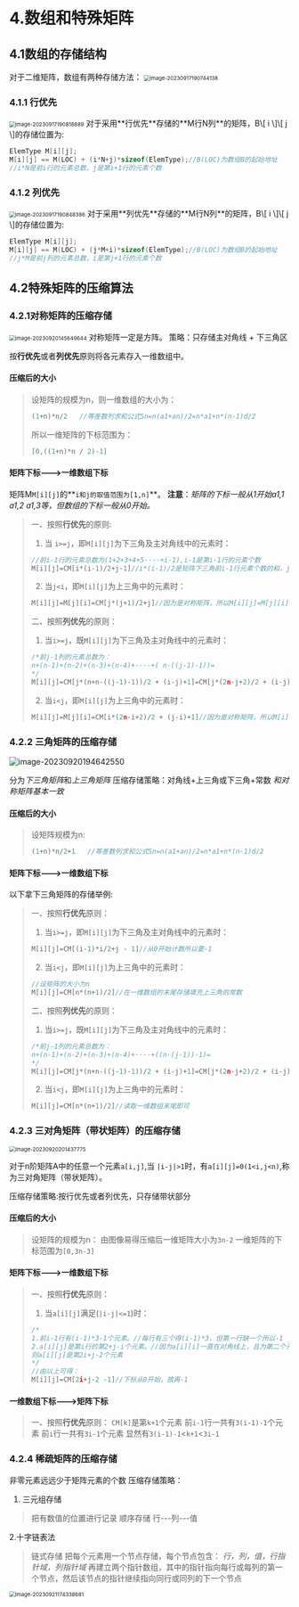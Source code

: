 # 4.数组和特殊矩阵
## 4.1数组的存储结构
对于二维矩阵，数组有两种存储方法：
<img src="(临时)对称矩阵的压缩算法.assets/image-20230917190744138.png" alt="image-20230917190744138" style="zoom: 67%;" />

### 4.1.1 行优先
<img src="(临时)对称矩阵的压缩算法.assets/image-20230917190818889.png" alt="image-20230917190818889" style="zoom: 67%;" />
对于采用**行优先**存储的**M行N列**的矩阵，B\[ i \]\[ j \]的存储位置为:

```c
ElemType M[i][j];
M[i][j] == M(LOC) + (i*N+j)*sizeof(ElemType);//B(LOC)为数组B的起始地址
//i*N是前i行的元素总数，j是第i+1行的元素个数
```

### 4.1.2 列优先
<img src="(临时)对称矩阵的压缩算法.assets/image-20230917190848386.png" alt="image-20230917190848386" style="zoom:67%;" />
对于采用**列优先**存储的**M行N列**的矩阵，B\[ i \]\[ j \]的存储位置为:

```c
ElemType M[i][j];
M[i][j] == M(LOC) + (j*M+i)*sizeof(ElemType);//B(LOC)为数组B的起始地址
//j*M是前j列的元素总数，i是第j+1行的元素个数
```

## 4.2特殊矩阵的压缩算法
### 4.2.1对称矩阵的压缩存储
<img src="(临时)对称矩阵的压缩算法.assets/image-20230920145649644.png" alt="image-20230920145649644" style="zoom:67%;" />
对称矩阵一定是方阵。
策略：只存储主对角线 + 下三角区

按**行优先**或者**列优先**原则将各元素存入一维数组中。

#### 压缩后的大小
>设矩阵的规模为n，则一维数组的大小为：
>```c
>(1+n)*n/2   //等差数列求和公式Sn=n(a1+an)/2=n*a1+n*(n-1)d/2
>```
>所以一维矩阵的下标范围为：
>```c
>[0,((1+n)*n / 2)-1]
>```

#### 矩阵下标--->一维数组下标

矩阵M`M[i][j]`的**`i和j的取值范围为[1,n]`**。
**注意**：*矩阵的下标一般从1开始a1,1 a1,2 a1,3等，但数组的下标一般从0开始。*

>一、按照**行优先**的原则:
>
>1. 当 `i>=j`，即`M[i][j]`为下三角及主对角线中的元素时：
>```c
>//前i-1行的元素总数为(1+2+3+4+5····+i-1),i-1是第i-1行的元素个数
>M[i][j]=CM[i*(i-1)/2+j-1]//i*(i-1)/2是矩阵下三角前i-1行元素个数的和，j是第i行元素个数，从0开始计数所有要-1
>```
>
>2. 当`j<i`，即`M[i][j]`为上三角中的元素时：
>```c
>M[i][j]=M[j][i]=CM[j*(j+1)/2+j]//因为是对称矩阵，所以M[i][j]=M[j][i],而M[j][i](j>i)是下三角,可以用套用i>=j时的公式,上底加下底乘高除二
>```
>
>二、按照**列优先**的原则：
>1. 当`i>=j`，既`M[i][j]`为下三角及主对角线中的元素时：
>```c
>/*前j-1列的元素总数为：
>n+(n-1)+(n-2)+(n-3)+(n-4)+····+( n-((j-1)-1))= 
>*/
>M[i][j]=CM[j*(n+n-((j-1)-1))/2 + (i-j)+1]=CM[j*(2n-j+2)/2 + (i-j)+1]//j(2n-j+2))/2是前j-1列元素的和，(i-j)是在第j列中目标元素前的元素个数，然后+1就是目标元素
>```
>2. 当`i<j`，即`M[i][j]`为上三角中的元素时：
>```c
>M[i][j]=M[j][i]=CM[i*(2n-i+2)/2 + (j-i)+1]//因为是对称矩阵，所以M[i][j]=M[j][i],而M[j][i](j>i)是下三角,可以用套用i>=j时的公式求得
>```
>

### 4.2.2 三角矩阵的压缩存储

![image-20230920194642550]((临时)对称矩阵的压缩算法.assets/image-20230920194642550.png)

分为*下三角矩阵*和*上三角矩阵*
压缩存储策略：对角线+上三角或下三角+常数
*和对称矩阵基本一致*
#### 压缩后的大小
>设矩阵规模为n:
>```c
>(1+n)*n/2+1   //等差数列求和公式Sn=n(a1+an)/2=n*a1+n*(n-1)d/2
>```

#### 矩阵下标--->一维数组下标
以下拿下三角矩阵的存储举例:
>一、按照**行优先**原则：
>1. 当`i>=j`，即`M[i][j]`为下三角及主对角线中的元素时：
>```c
>M[i][j]=CM[(i-1)*i/2+j - 1]//从0开始计数所以要-1
>```
>2. 当`i<j`，即`M[i][j]`为上三角中的元素时：
>```c
>//设矩阵的大小为n
>M[i][j]=CM[n*(n+1)/2]//在一维数组的末尾存储填充上三角的常数
>```
>二、按照**列优先**的原则：
>1. 当`i>=j`，既`M[i][j]`为下三角及主对角线中的元素时：
>```c
>/*前j-1列的元素总数为：
>n+(n-1)+(n-2)+(n-3)+(n-4)+····+((n-(j-1))-1)= 
>*/
>M[i][j]=CM[j*(n+n-((j-1)-1))/2 + (i-j)+1]=CM[j*(2n-j+2)/2 + (i-j)+1]//前j-1列元素的和加第j列中目标元素前的元素个数，然后+1就是目标元素
>```
>2. 当`i<j`，即`M[i][j]`为上三角中的元素时：
>```c
>M[i][j]=CM[n*(n+1)/2]//读取一维数组末尾即可
>```
>

### 4.2.3 三对角矩阵（带状矩阵）的压缩存储

<img src="(临时)对称矩阵的压缩算法.assets/image-20230920201437775.png" alt="image-20230920201437775" style="zoom:67%;" />

对于n阶矩阵A中的任意一个元素`a[i,j]`,当 `|i-j|>1`时，有`a[i][j]=0(1<i,j<n)`,称为三对角矩阵（带状矩阵）。

压缩存储策略:按行优先或者列优先，只存储带状部分
#### 压缩后的大小
>设矩阵的规模为n：
>由图像易得压缩后一维矩阵大小为`3n-2`
>一维矩阵的下标范围为`[0,3n-3]`

#### 矩阵下标--->一维数组下标
>一、按照**行优先**原则：
>1. 当`a[i][j]`满足(`|i-j|<=1`)时：
>```C
>/*
>1.前i-1行有(i-1)*3-1个元素。//每行有三个得(i-1)*3，但第一行缺一个所以-1
>2.a[i][j]是第i行的第2+j-i个元素。//因为a[i][i]一直在对角线上，且为第二个元素，同行的剩余两个元素不是在他左边就是在他右边，所以可以通过j-i来判断位置（j>i，j-i=1在右边;j<i,j-1在左边）
>则a[i][j]是第2i+j-2个元素
>*/
>//由以上可得：
>M[i][j]=CM[2i+j-2 -1]//下标从0开始，故再-1
>```

#### 一维数组下标--->矩阵下标
>一、按照**行优先**原则：
>`CM[k]`是第`k+1`个元素
>前`i-1`行一共有`3(i-1)-1`个元素
>前`i`行一共有`3i-1`个元素
>显然有`3(i-1)-1`<`k+1`<`3i-1`

### 4.2.4 稀疏矩阵的压缩存储

非零元素远远少于矩阵元素的个数
压缩存储策略：

1. 三元组存储

>把有数值的位置进行记录
>		顺序存储  行---列---值

2.十字链表法
>链式存储 把每个元素用一个节点存储，每个节点包含：
>		*行，列，值，行指针域，列指针域*
>		再建立两个指针数组，其中的指针指向每行或每列的第一个节点，然后该节点的指针继续指向同行或同列的下一个节点

<img src="(临时)对称矩阵的压缩算法.assets/image-20230921174338681.png" alt="image-20230921174338681" style="zoom:67%;" />
